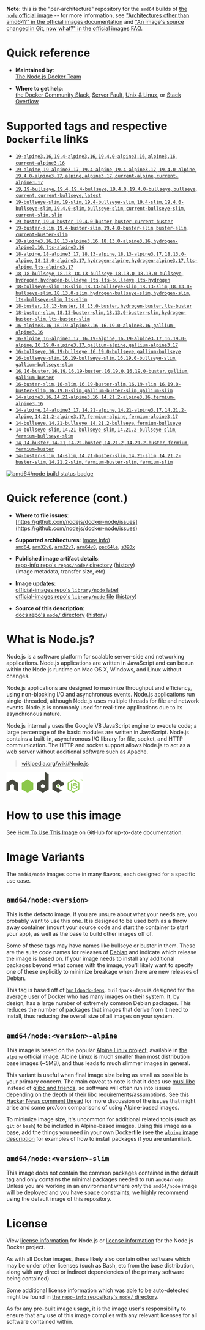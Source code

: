 <!--

********************************************************************************

WARNING:

    DO NOT EDIT "node/README.md"

    IT IS AUTO-GENERATED

    (from the other files in "node/" combined with a set of templates)

********************************************************************************

-->

**Note:** this is the "per-architecture" repository for the `amd64` builds of [the `node` official image](https://hub.docker.com/_/node) -- for more information, see ["Architectures other than amd64?" in the official images documentation](https://github.com/docker-library/official-images#architectures-other-than-amd64) and ["An image's source changed in Git, now what?" in the official images FAQ](https://github.com/docker-library/faq#an-images-source-changed-in-git-now-what).

# Quick reference

-	**Maintained by**:  
	[The Node.js Docker Team](https://github.com/nodejs/docker-node)

-	**Where to get help**:  
	[the Docker Community Slack](https://dockr.ly/comm-slack), [Server Fault](https://serverfault.com/help/on-topic), [Unix & Linux](https://unix.stackexchange.com/help/on-topic), or [Stack Overflow](https://stackoverflow.com/help/on-topic)

# Supported tags and respective `Dockerfile` links

-	[`19-alpine3.16`, `19.4-alpine3.16`, `19.4.0-alpine3.16`, `alpine3.16`, `current-alpine3.16`](https://github.com/nodejs/docker-node/blob/28ad5e0e5d0e80df44d897c9057ffd6419a3c7a5/19/alpine3.16/Dockerfile)
-	[`19-alpine`, `19-alpine3.17`, `19.4-alpine`, `19.4-alpine3.17`, `19.4.0-alpine`, `19.4.0-alpine3.17`, `alpine`, `alpine3.17`, `current-alpine`, `current-alpine3.17`](https://github.com/nodejs/docker-node/blob/28ad5e0e5d0e80df44d897c9057ffd6419a3c7a5/19/alpine3.17/Dockerfile)
-	[`19`, `19-bullseye`, `19.4`, `19.4-bullseye`, `19.4.0`, `19.4.0-bullseye`, `bullseye`, `current`, `current-bullseye`, `latest`](https://github.com/nodejs/docker-node/blob/28ad5e0e5d0e80df44d897c9057ffd6419a3c7a5/19/bullseye/Dockerfile)
-	[`19-bullseye-slim`, `19-slim`, `19.4-bullseye-slim`, `19.4-slim`, `19.4.0-bullseye-slim`, `19.4.0-slim`, `bullseye-slim`, `current-bullseye-slim`, `current-slim`, `slim`](https://github.com/nodejs/docker-node/blob/28ad5e0e5d0e80df44d897c9057ffd6419a3c7a5/19/bullseye-slim/Dockerfile)
-	[`19-buster`, `19.4-buster`, `19.4.0-buster`, `buster`, `current-buster`](https://github.com/nodejs/docker-node/blob/28ad5e0e5d0e80df44d897c9057ffd6419a3c7a5/19/buster/Dockerfile)
-	[`19-buster-slim`, `19.4-buster-slim`, `19.4.0-buster-slim`, `buster-slim`, `current-buster-slim`](https://github.com/nodejs/docker-node/blob/28ad5e0e5d0e80df44d897c9057ffd6419a3c7a5/19/buster-slim/Dockerfile)
-	[`18-alpine3.16`, `18.13-alpine3.16`, `18.13.0-alpine3.16`, `hydrogen-alpine3.16`, `lts-alpine3.16`](https://github.com/nodejs/docker-node/blob/86d8b5dbad62b7c58d2146dafaa7b35086ae2eb8/18/alpine3.16/Dockerfile)
-	[`18-alpine`, `18-alpine3.17`, `18.13-alpine`, `18.13-alpine3.17`, `18.13.0-alpine`, `18.13.0-alpine3.17`, `hydrogen-alpine`, `hydrogen-alpine3.17`, `lts-alpine`, `lts-alpine3.17`](https://github.com/nodejs/docker-node/blob/86d8b5dbad62b7c58d2146dafaa7b35086ae2eb8/18/alpine3.17/Dockerfile)
-	[`18`, `18-bullseye`, `18.13`, `18.13-bullseye`, `18.13.0`, `18.13.0-bullseye`, `hydrogen`, `hydrogen-bullseye`, `lts`, `lts-bullseye`, `lts-hydrogen`](https://github.com/nodejs/docker-node/blob/86d8b5dbad62b7c58d2146dafaa7b35086ae2eb8/18/bullseye/Dockerfile)
-	[`18-bullseye-slim`, `18-slim`, `18.13-bullseye-slim`, `18.13-slim`, `18.13.0-bullseye-slim`, `18.13.0-slim`, `hydrogen-bullseye-slim`, `hydrogen-slim`, `lts-bullseye-slim`, `lts-slim`](https://github.com/nodejs/docker-node/blob/86d8b5dbad62b7c58d2146dafaa7b35086ae2eb8/18/bullseye-slim/Dockerfile)
-	[`18-buster`, `18.13-buster`, `18.13.0-buster`, `hydrogen-buster`, `lts-buster`](https://github.com/nodejs/docker-node/blob/86d8b5dbad62b7c58d2146dafaa7b35086ae2eb8/18/buster/Dockerfile)
-	[`18-buster-slim`, `18.13-buster-slim`, `18.13.0-buster-slim`, `hydrogen-buster-slim`, `lts-buster-slim`](https://github.com/nodejs/docker-node/blob/86d8b5dbad62b7c58d2146dafaa7b35086ae2eb8/18/buster-slim/Dockerfile)
-	[`16-alpine3.16`, `16.19-alpine3.16`, `16.19.0-alpine3.16`, `gallium-alpine3.16`](https://github.com/nodejs/docker-node/blob/2a15356c778b366621aa370a4294c59ac1df9c6a/16/alpine3.16/Dockerfile)
-	[`16-alpine`, `16-alpine3.17`, `16.19-alpine`, `16.19-alpine3.17`, `16.19.0-alpine`, `16.19.0-alpine3.17`, `gallium-alpine`, `gallium-alpine3.17`](https://github.com/nodejs/docker-node/blob/2a15356c778b366621aa370a4294c59ac1df9c6a/16/alpine3.17/Dockerfile)
-	[`16-bullseye`, `16.19-bullseye`, `16.19.0-bullseye`, `gallium-bullseye`](https://github.com/nodejs/docker-node/blob/3f8018043408490439723ed3b71ab5578d69ea70/16/bullseye/Dockerfile)
-	[`16-bullseye-slim`, `16.19-bullseye-slim`, `16.19.0-bullseye-slim`, `gallium-bullseye-slim`](https://github.com/nodejs/docker-node/blob/3f8018043408490439723ed3b71ab5578d69ea70/16/bullseye-slim/Dockerfile)
-	[`16`, `16-buster`, `16.19`, `16.19-buster`, `16.19.0`, `16.19.0-buster`, `gallium`, `gallium-buster`](https://github.com/nodejs/docker-node/blob/3f8018043408490439723ed3b71ab5578d69ea70/16/buster/Dockerfile)
-	[`16-buster-slim`, `16-slim`, `16.19-buster-slim`, `16.19-slim`, `16.19.0-buster-slim`, `16.19.0-slim`, `gallium-buster-slim`, `gallium-slim`](https://github.com/nodejs/docker-node/blob/3f8018043408490439723ed3b71ab5578d69ea70/16/buster-slim/Dockerfile)
-	[`14-alpine3.16`, `14.21-alpine3.16`, `14.21.2-alpine3.16`, `fermium-alpine3.16`](https://github.com/nodejs/docker-node/blob/3f8018043408490439723ed3b71ab5578d69ea70/14/alpine3.16/Dockerfile)
-	[`14-alpine`, `14-alpine3.17`, `14.21-alpine`, `14.21-alpine3.17`, `14.21.2-alpine`, `14.21.2-alpine3.17`, `fermium-alpine`, `fermium-alpine3.17`](https://github.com/nodejs/docker-node/blob/3f8018043408490439723ed3b71ab5578d69ea70/14/alpine3.17/Dockerfile)
-	[`14-bullseye`, `14.21-bullseye`, `14.21.2-bullseye`, `fermium-bullseye`](https://github.com/nodejs/docker-node/blob/3f8018043408490439723ed3b71ab5578d69ea70/14/bullseye/Dockerfile)
-	[`14-bullseye-slim`, `14.21-bullseye-slim`, `14.21.2-bullseye-slim`, `fermium-bullseye-slim`](https://github.com/nodejs/docker-node/blob/3f8018043408490439723ed3b71ab5578d69ea70/14/bullseye-slim/Dockerfile)
-	[`14`, `14-buster`, `14.21`, `14.21-buster`, `14.21.2`, `14.21.2-buster`, `fermium`, `fermium-buster`](https://github.com/nodejs/docker-node/blob/3f8018043408490439723ed3b71ab5578d69ea70/14/buster/Dockerfile)
-	[`14-buster-slim`, `14-slim`, `14.21-buster-slim`, `14.21-slim`, `14.21.2-buster-slim`, `14.21.2-slim`, `fermium-buster-slim`, `fermium-slim`](https://github.com/nodejs/docker-node/blob/3f8018043408490439723ed3b71ab5578d69ea70/14/buster-slim/Dockerfile)

[![amd64/node build status badge](https://img.shields.io/jenkins/s/https/doi-janky.infosiftr.net/job/multiarch/job/amd64/job/node.svg?label=amd64/node%20%20build%20job)](https://doi-janky.infosiftr.net/job/multiarch/job/amd64/job/node/)

# Quick reference (cont.)

-	**Where to file issues**:  
	[https://github.com/nodejs/docker-node/issues](https://github.com/nodejs/docker-node/issues)

-	**Supported architectures**: ([more info](https://github.com/docker-library/official-images#architectures-other-than-amd64))  
	[`amd64`](https://hub.docker.com/r/amd64/node/), [`arm32v6`](https://hub.docker.com/r/arm32v6/node/), [`arm32v7`](https://hub.docker.com/r/arm32v7/node/), [`arm64v8`](https://hub.docker.com/r/arm64v8/node/), [`ppc64le`](https://hub.docker.com/r/ppc64le/node/), [`s390x`](https://hub.docker.com/r/s390x/node/)

-	**Published image artifact details**:  
	[repo-info repo's `repos/node/` directory](https://github.com/docker-library/repo-info/blob/master/repos/node) ([history](https://github.com/docker-library/repo-info/commits/master/repos/node))  
	(image metadata, transfer size, etc)

-	**Image updates**:  
	[official-images repo's `library/node` label](https://github.com/docker-library/official-images/issues?q=label%3Alibrary%2Fnode)  
	[official-images repo's `library/node` file](https://github.com/docker-library/official-images/blob/master/library/node) ([history](https://github.com/docker-library/official-images/commits/master/library/node))

-	**Source of this description**:  
	[docs repo's `node/` directory](https://github.com/docker-library/docs/tree/master/node) ([history](https://github.com/docker-library/docs/commits/master/node))

# What is Node.js?

Node.js is a software platform for scalable server-side and networking applications. Node.js applications are written in JavaScript and can be run within the Node.js runtime on Mac OS X, Windows, and Linux without changes.

Node.js applications are designed to maximize throughput and efficiency, using non-blocking I/O and asynchronous events. Node.js applications run single-threaded, although Node.js uses multiple threads for file and network events. Node.js is commonly used for real-time applications due to its asynchronous nature.

Node.js internally uses the Google V8 JavaScript engine to execute code; a large percentage of the basic modules are written in JavaScript. Node.js contains a built-in, asynchronous I/O library for file, socket, and HTTP communication. The HTTP and socket support allows Node.js to act as a web server without additional software such as Apache.

> [wikipedia.org/wiki/Node.js](https://en.wikipedia.org/wiki/Node.js)

![logo](https://raw.githubusercontent.com/docker-library/docs/01c12653951b2fe592c1f93a13b4e289ada0e3a1/node/logo.png)

# How to use this image

See [How To Use This Image](https://github.com/nodejs/docker-node/blob/master/README.md#how-to-use-this-image) on GitHub for up-to-date documentation.

# Image Variants

The `amd64/node` images come in many flavors, each designed for a specific use case.

## `amd64/node:<version>`

This is the defacto image. If you are unsure about what your needs are, you probably want to use this one. It is designed to be used both as a throw away container (mount your source code and start the container to start your app), as well as the base to build other images off of.

Some of these tags may have names like bullseye or buster in them. These are the suite code names for releases of [Debian](https://wiki.debian.org/DebianReleases) and indicate which release the image is based on. If your image needs to install any additional packages beyond what comes with the image, you'll likely want to specify one of these explicitly to minimize breakage when there are new releases of Debian.

This tag is based off of [`buildpack-deps`](https://hub.docker.com/_/buildpack-deps/). `buildpack-deps` is designed for the average user of Docker who has many images on their system. It, by design, has a large number of extremely common Debian packages. This reduces the number of packages that images that derive from it need to install, thus reducing the overall size of all images on your system.

## `amd64/node:<version>-alpine`

This image is based on the popular [Alpine Linux project](https://alpinelinux.org), available in [the `alpine` official image](https://hub.docker.com/_/alpine). Alpine Linux is much smaller than most distribution base images (~5MB), and thus leads to much slimmer images in general.

This variant is useful when final image size being as small as possible is your primary concern. The main caveat to note is that it does use [musl libc](https://musl.libc.org) instead of [glibc and friends](https://www.etalabs.net/compare_libcs.html), so software will often run into issues depending on the depth of their libc requirements/assumptions. See [this Hacker News comment thread](https://news.ycombinator.com/item?id=10782897) for more discussion of the issues that might arise and some pro/con comparisons of using Alpine-based images.

To minimize image size, it's uncommon for additional related tools (such as `git` or `bash`) to be included in Alpine-based images. Using this image as a base, add the things you need in your own Dockerfile (see the [`alpine` image description](https://hub.docker.com/_/alpine/) for examples of how to install packages if you are unfamiliar).

## `amd64/node:<version>-slim`

This image does not contain the common packages contained in the default tag and only contains the minimal packages needed to run `amd64/node`. Unless you are working in an environment where *only* the `amd64/node` image will be deployed and you have space constraints, we highly recommend using the default image of this repository.

# License

View [license information](https://github.com/nodejs/node/blob/master/LICENSE) for Node.js or [license information](https://github.com/nodejs/docker-node/blob/master/LICENSE) for the Node.js Docker project.

As with all Docker images, these likely also contain other software which may be under other licenses (such as Bash, etc from the base distribution, along with any direct or indirect dependencies of the primary software being contained).

Some additional license information which was able to be auto-detected might be found in [the `repo-info` repository's `node/` directory](https://github.com/docker-library/repo-info/tree/master/repos/node).

As for any pre-built image usage, it is the image user's responsibility to ensure that any use of this image complies with any relevant licenses for all software contained within.
